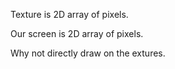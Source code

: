 Texture is 2D array of pixels.

Our screen is 2D array of pixels.

Why not directly draw on the extures.

